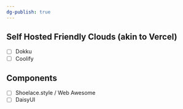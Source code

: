 ```yaml
---
dg-publish: true
---
```

## Self Hosted Friendly Clouds (akin to Vercel)
- [ ] Dokku
- [ ] Coolify

## Components
- [ ] Shoelace.style / Web Awesome
- [ ] DaisyUI